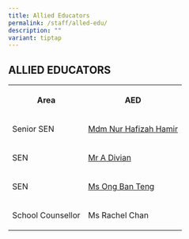 ```yaml
---
title: Allied Educators
permalink: /staff/alled-edu/
description: ""
variant: tiptap
---
```

<h2>ALLIED EDUCATORS</h2>
<table style="minWidth: 50px">
<colgroup>
<col>
<col>
</colgroup>
<tbody>
<tr>
<th rowspan="1" colspan="1">
<p>Area</p>
</th>
<th rowspan="1" colspan="1">
<p>AED</p>
</th>
</tr>
<tr>
<td rowspan="1" colspan="1">
<p>Senior SEN</p>
</td>
<td rowspan="1" colspan="1">
<p><a href="mailto:nur_hafizah_hamir@schools.gov.sg" rel="noopener noreferrer nofollow" target="_blank">Mdm Nur Hafizah Hamir</a>
</p>
</td>
</tr>
<tr>
<td rowspan="1" colspan="1">
<p>SEN</p>
</td>
<td rowspan="1" colspan="1">
<p><a href="mailto:a_divian@schools.gov.sg" rel="noopener noreferrer nofollow" target="_blank">Mr A Divian</a>
</p>
</td>
</tr>
<tr>
<td rowspan="1" colspan="1">
<p>SEN</p>
</td>
<td rowspan="1" colspan="1">
<p><a href="mailto:ong_ban_teng@schools.gov.sg" rel="noopener noreferrer nofollow" target="_blank">Ms Ong Ban Teng</a>
</p>
</td>
</tr>
<tr>
<td rowspan="1" colspan="1">
<p>School Counsellor</p>
</td>
<td rowspan="1" colspan="1">
<p>Ms Rachel Chan</p>
</td>
</tr>
</tbody>
</table>
<p></p>